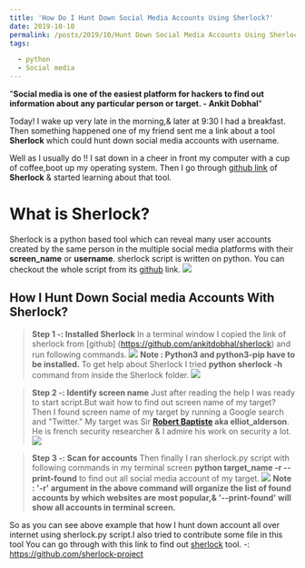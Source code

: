 ```yaml
---
title: 'How Do I Hunt Down Social Media Accounts Using Sherlock?'
date: 2019-10-10
permalink: /posts/2019/10/Hunt Down Social Media Accounts Using Sherlock!/
tags:

  - python
  - Social media
---
```

"**Social media is one of the easiest platform for hackers to find out information about any particular person or target. - Ankit Dobhal**"

Today! I wake up very late in the morning,& later at 9:30 I had a breakfast.
Then something happened one of my friend sent me a link about a tool **Sherlock** which could hunt down social media accounts with username.

Well as I usually do !!
I sat down in a cheer in front my computer with a cup of coffee,boot up my operating system.
Then I go through [github link](https://github.com/sherlock-project/sherlock) of **Sherlock** & started learning about that tool.

# **What is Sherlock?**

Sherlock is a python based tool which can reveal many user accounts created by the same person in the multiple social media platforms with their **screen_name** or **username**.
sherlock script is written on python. You can checkout the whole script from its [github](https://github.com/sherlock-project/sherlock) link.
![](https://thepracticaldev.s3.amazonaws.com/i/i5s59ny60iirfedqyno4.JPG)

 

## **How I Hunt Down Social media Accounts With Sherlock?**

> **Step 1 -: Installed Sherlock**
 In a terminal window I copied the link of sherlock from [github] 
 (https://github.com/ankitdobhal/sherlock) and run following commands.
 ![](https://thepracticaldev.s3.amazonaws.com/i/3ox2dolbvwaz1ko6cb2i.JPG)
 **Note : Python3 and python3-pip have to be installed.**
 To get help about Sherlock I tried **python sherlock -h** command from inside 
 the Sherlock folder.
 ![](https://thepracticaldev.s3.amazonaws.com/i/947hil9pokhs7zqkzf6k.JPG)

> **Step 2 -: Identify screen name**
Just after reading the help I was ready to start script.But wait how to find out screen name of my target? Then I found screen name of my target by running a Google search and "Twitter."
My target was Sir **[Robert Baptiste](https://twitter.com/fs0c131y) aka elliot_alderson**. He is french security researcher & I admire his work on security a lot. 
 ![](https://thepracticaldev.s3.amazonaws.com/i/mii62u4ur7lqkmjgp3bc.JPG)

> **Step 3 -: Scan for accounts**
Then finally I ran sherlock.py script with following commands in my terminal screen **python target_name -r --print-found** to find out all social media account of my target.
![](https://thepracticaldev.s3.amazonaws.com/i/ux8c4jwmmzjsza9ljsox.JPG)
**Note : '-r' argument in the above command will organize the list of found 
          accounts by which websites are most popular,& '--print-found' will 
          show all accounts in terminal screen.**
          
So as you can see above example that how I hunt down account all over internet using sherlock.py script.I also tried to contribute some file in this tool You can go through with this link to find out [sherlock](https://github.com/ankitdobhal/sherlock) tool.
-: https://github.com/sherlock-project

